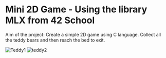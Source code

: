# Mini 2D Game - Using the library MLX from 42 School

Aim of the project:
Create a simple 2D game using C language. 
Collect all the teddy bears and then reach the bed to exit.

![Teddy1](https://github.com/KariHab/mySo_long/assets/121245611/1dbe775a-eb1a-4c5d-bf3d-3369254a8c7e)
![teddy2](https://github.com/KariHab/mySo_long/assets/121245611/867a9d93-f620-4c78-a8a4-b0dd464e37f8)
